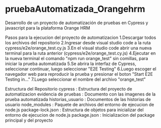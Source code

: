 # pruebaAutomatizada_Orangehrm
Desarrollo de un proyecto de automatización de pruebas en Cypress y javascript para la plataforma Orange HRM

Pasos para la ejecucion del proyecto de automatizacion
1.Descargar todos los archivos del repositorio
2.Ingresar desde visual studio code a la ruta cypress/e2e/orange_test.cy.js
3.En el visual studio code abrir una nueva terminal para la ruta anterior (cypress/e2e/orange_test.cy.js)
4.Ejecutar en la nueva terminal el comando "npm run orange_test" sin comillas, para iniciar la prueba automatizada
5.Se abrira la interfaz de Cypress, seleccionar continuar, luego seleccionar  "E2E Testing"
6.Luego escoger el navegador web para reproducir la prueba y presionar el boton "Start E2E Testing in..."
7.Luego seleccionar el nombre del archivo "orange_test"

Estructura del Repositorio
cypress :               Estructura del proyecto de automatizacion
evidencia de pruebas :  Documento con las imagenes de la prueba automatizada
historias_usuario :     Documentos de las historias de usuario
node_modules  :         Paquete de archivos del entorno de ejecucion de node.js
package-lock.json :     Estructura de objetos para inicializar del entorno de ejecucion de node.js 
package.json  :         Inicializacion del package principal y del proyecto